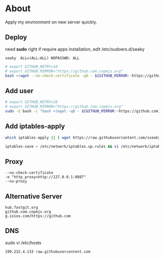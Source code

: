 # About

Apply my environment on new server quickly.



## Deploy

need **sudo** right if require apps installation, edit /etc/sudoers.d/seaky

`seaky  ALL=(ALL:ALL) NOPASSWD: ALL`

```bash
# export GITHUB_RETRY=10
# export GITHUB_MIRROR="https://github.com.cnpmjs.org"
bash <(wget --no-check-certificate -qO - ${GITHUB_MIRROR:-https://github.com}/sseaky/deploy/raw/master/init/init_user.sh) [module]
```



## Add user
```bash
# export GITHUB_RETRY=10
# export GITHUB_MIRROR="https://github.com.cnpmjs.org"
sudo -E bash -c "bash <(wget -qO - ${GITHUB_MIRROR:-https://github.com}/sseaky/deploy/raw/master/init/misc/add_user.sh) -u <new_user> [-s]"
```



## Add iptables-apply

```bash
which iptables-apply || ( wget https://raw.githubusercontent.com/sseaky/deploy/master/init/misc/iptables-apply && chmod +x iptables-apply && mv iptables-apply /usr/sbin/ )

iptables-save > /etc/network/iptables.up.rules && vi /etc/network/iptables.up.rules && iptables-apply && sleep 1 && iptables -nvL && echo '\n\n' && iptables -nvL -t nat
```



## Proxy

```
--no-check-certificate 
-e "http_proxy=http://127.0.0.1:8087"
--no-proxy
```



## Alternative Server

```
hub.fastgit.org
github.com.cnpmjs.org
g.ioiox.com/https://github.com
```



## DNS

sudo vi /etc/hosts

```
199.232.4.133 raw.githubusercontent.com
```

